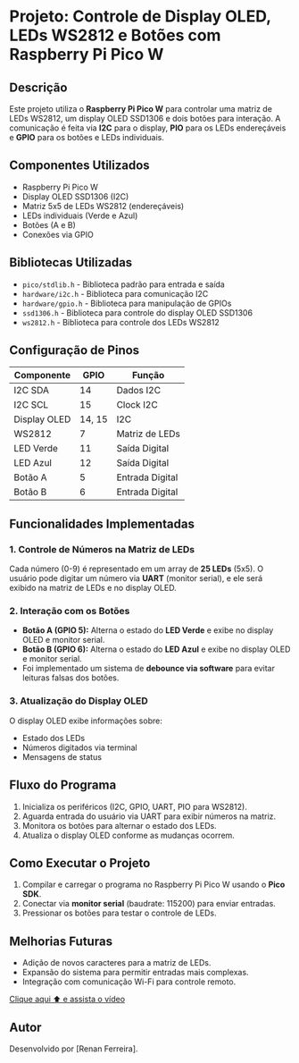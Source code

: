 # Projeto: Controle de Display OLED, LEDs WS2812 e Botões com Raspberry Pi Pico W

## Descrição
Este projeto utiliza o **Raspberry Pi Pico W** para controlar uma matriz de LEDs WS2812, um display OLED SSD1306 e dois botões para interação. A comunicação é feita via **I2C** para o display, **PIO** para os LEDs endereçáveis e **GPIO** para os botões e LEDs individuais.

## Componentes Utilizados
- Raspberry Pi Pico W
- Display OLED SSD1306 (I2C)
- Matriz 5x5 de LEDs WS2812 (endereçáveis)
- LEDs individuais (Verde e Azul)
- Botões (A e B)
- Conexões via GPIO

## Bibliotecas Utilizadas
- `pico/stdlib.h` - Biblioteca padrão para entrada e saída
- `hardware/i2c.h` - Biblioteca para comunicação I2C
- `hardware/gpio.h` - Biblioteca para manipulação de GPIOs
- `ssd1306.h` - Biblioteca para controle do display OLED SSD1306
- `ws2812.h` - Biblioteca para controle dos LEDs WS2812

## Configuração de Pinos
| Componente     | GPIO | Função |
|---------------|------|---------|
| I2C SDA      | 14   | Dados I2C |
| I2C SCL      | 15   | Clock I2C |
| Display OLED | 14, 15 | I2C |
| WS2812       | 7    | Matriz de LEDs |
| LED Verde    | 11   | Saída Digital |
| LED Azul     | 12   | Saída Digital |
| Botão A     | 5    | Entrada Digital |
| Botão B     | 6    | Entrada Digital |

## Funcionalidades Implementadas
### 1. Controle de Números na Matriz de LEDs
Cada número (0-9) é representado em um array de **25 LEDs** (5x5). O usuário pode digitar um número via **UART** (monitor serial), e ele será exibido na matriz de LEDs e no display OLED.

### 2. Interação com os Botões
- **Botão A (GPIO 5):** Alterna o estado do **LED Verde** e exibe no display OLED e monitor serial.
- **Botão B (GPIO 6):** Alterna o estado do **LED Azul** e exibe no display OLED e monitor serial.
- Foi implementado um sistema de **debounce via software** para evitar leituras falsas dos botões.

### 3. Atualização do Display OLED
O display OLED exibe informações sobre:
- Estado dos LEDs
- Números digitados via terminal
- Mensagens de status

## Fluxo do Programa
1. Inicializa os periféricos (I2C, GPIO, UART, PIO para WS2812).
2. Aguarda entrada do usuário via UART para exibir números na matriz.
3. Monitora os botões para alternar o estado dos LEDs.
4. Atualiza o display OLED conforme as mudanças ocorrem.

## Como Executar o Projeto
1. Compilar e carregar o programa no Raspberry Pi Pico W usando o **Pico SDK**.
2. Conectar via **monitor serial** (baudrate: 115200) para enviar entradas.
3. Pressionar os botões para testar o controle de LEDs.

## Melhorias Futuras
- Adição de novos caracteres para a matriz de LEDs.
- Expansão do sistema para permitir entradas mais complexas.
- Integração com comunicação Wi-Fi para controle remoto.

[Clique aqui ⬆️ e assista o vídeo](https://youtu.be/xxxxx)

## Autor
Desenvolvido por [Renan Ferreira].

